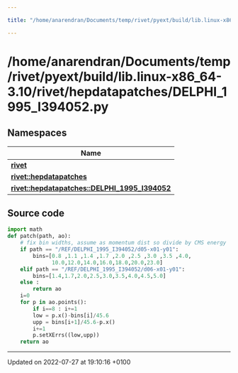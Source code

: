 ```yaml
---

title: "/home/anarendran/Documents/temp/rivet/pyext/build/lib.linux-x86_64-3.10/rivet/hepdatapatches/DELPHI_1995_I394052.py"

---
```


# /home/anarendran/Documents/temp/rivet/pyext/build/lib.linux-x86_64-3.10/rivet/hepdatapatches/DELPHI_1995_I394052.py



## Namespaces

| Name           |
| -------------- |
| **[rivet](http://example.org/namespaces/namespacerivet/)**  |
| **[rivet::hepdatapatches](http://example.org/namespaces/namespacerivet_1_1hepdatapatches/)**  |
| **[rivet::hepdatapatches::DELPHI_1995_I394052](http://example.org/namespaces/namespacerivet_1_1hepdatapatches_1_1delphi__1995__i394052/)**  |




## Source code

```python
import math
def patch(path, ao):
    # fix bin widths, assume as momentum dist so divide by CMS energy
    if path == "/REF/DELPHI_1995_I394052/d05-x01-y01":
        bins=[0.8 ,1.1 ,1.4 ,1.7 ,2.0 ,2.5 ,3.0 ,3.5 ,4.0,
              10.0,12.0,14.0,16.0,18.0,20.0,23.0]
    elif path == "/REF/DELPHI_1995_I394052/d06-x01-y01":
        bins=[1.4,1.7,2.0,2.5,3.0,3.5,4.0,4.5,5.0]
    else :
        return ao
    i=0
    for p in ao.points():
        if i==8 : i+=1
        low = p.x()-bins[i]/45.6
        upp = bins[i+1]/45.6-p.x()
        i+=1
        p.setXErrs((low,upp))
    return ao
```


-------------------------------

Updated on 2022-07-27 at 19:10:16 +0100
